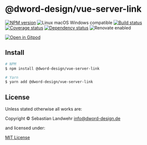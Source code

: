 <!-- TITLE/ -->
# @dword-design/vue-server-link
<!-- /TITLE -->

<!-- BADGES/ -->
[![NPM version](https://img.shields.io/npm/v/@dword-design/vue-server-link.svg)](https://npmjs.org/package/@dword-design/vue-server-link)
![Linux macOS Windows compatible](https://img.shields.io/badge/os-linux%20%7C%C2%A0macos%20%7C%C2%A0windows-blue)
[![Build status](https://img.shields.io/github/workflow/status/dword-design/vue-server-link/build)](https://github.com/dword-design/vue-server-link/actions)
[![Coverage status](https://img.shields.io/coveralls/dword-design/vue-server-link)](https://coveralls.io/github/dword-design/vue-server-link)
[![Dependency status](https://img.shields.io/david/dword-design/vue-server-link)](https://david-dm.org/dword-design/vue-server-link)
![Renovate enabled](https://img.shields.io/badge/renovate-enabled-brightgreen)

[![Open in Gitpod](https://gitpod.io/button/open-in-gitpod.svg)](https://gitpod.io/#https://github.com/dword-design/vue-server-link)
<!-- /BADGES -->

<!-- DESCRIPTION/ -->

<!-- /DESCRIPTION -->

<!-- INSTALL/ -->
## Install

```bash
# NPM
$ npm install @dword-design/vue-server-link

# Yarn
$ yarn add @dword-design/vue-server-link
```
<!-- /INSTALL -->

<!-- LICENSE/ -->
## License

Unless stated otherwise all works are:

Copyright &copy; Sebastian Landwehr <info@dword-design.de>

and licensed under:

[MIT License](https://opensource.org/licenses/MIT)
<!-- /LICENSE -->
